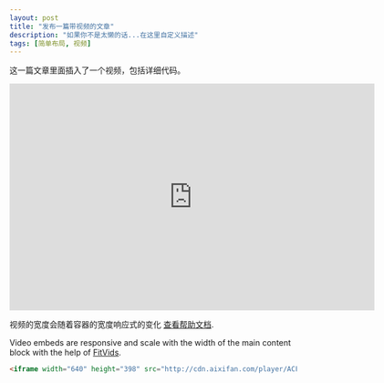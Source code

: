 ```yaml
---
layout: post
title: "发布一篇带视频的文章"
description: "如果你不是太懒的话...在这里自定义描述"
tags: [简单布局, 视频]
---
```


这一篇文章里面插入了一个视频，包括详细代码。

<!-- more -->

<iframe width="640" height="398" src="http://cdn.aixifan.com/player/ACFlashPlayer.out.swf?vid=4609083&ref=http://www.acfun.tv/v/ac3321566" id="ACFlashPlayer-re" frameborder="0"></iframe>

视频的宽度会随着容器的宽度响应式的变化 [查看帮助文档](http://fitvidsjs.com/).

Video embeds are responsive and scale with the width of the main content block with the help of [FitVids](http://fitvidsjs.com/).

```html
<iframe width="640" height="398" src="http://cdn.aixifan.com/player/ACFlashPlayer.out.swf?vid=4609083&ref=http://www.acfun.tv/v/ac3321566" id="ACFlashPlayer-re" frameborder="0"></iframe>
```